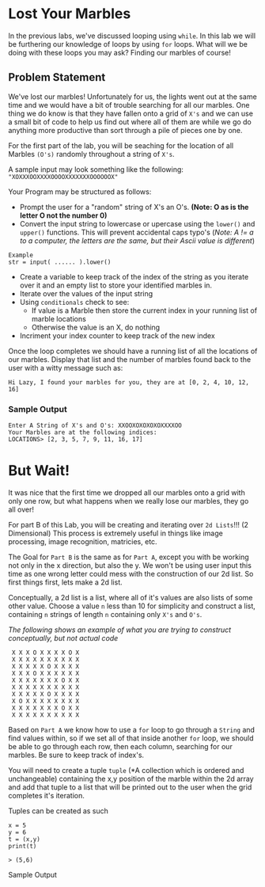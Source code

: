 # Lost Your Marbles

In the previous labs, we've discussed looping using `while`. 
In this lab we will be furthering our knowledge of loops by using `for` loops.
What will we be doing with these loops you may ask? Finding our marbles of course!

## Problem Statement
We've lost our marbles! Unfortunately for us, the lights went out at the same time and 
we would have a bit of trouble searching for all our marbles. One thing we do know is that 
they have fallen onto a grid of `X's` and we can use a small bit of code to help us 
find out where all of them are while we go do anything more productive than 
sort through a pile of pieces one by one.

For the first part of the lab, you will be seaching for the location of all Marbles `(O's)` 
randomly throughout a string of `X's`.

A sample input may look something like the following:
`"XOXXXOOXXXXOOOOXXXXXXXOOOOOOX"`

Your Program may be structured as follows:
- Prompt the user for a "random" string of X's an O's. **(Note: O as is the letter O not the number 0)**
- Convert the input string to lowercase or upercase using the `lower()` and `upper()` functions. This will 
prevent accidental caps typo's (*Note: A != a to a computer, the letters are the same, but their Ascii value is different*)

```
Example
str = input( ...... ).lower()
```

- Create a variable to keep track of the index of the string as you iterate over it and an empty list to store 
your identified marbles in.
- Iterate over the values of the input string
- Using `conditionals` check to see:
  - If value is a Marble then store the current index in your running list of marble locations
  - Otherwise the value is an X, do nothing
- Incriment your index counter to keep track of the new index

Once the loop completes we should have a running list of all the locations of our marbles. Display that 
list and the number of marbles found back to the user with a witty message such as:

`Hi Lazy, I found your marbles for you, they are at [0, 2, 4, 10, 12, 16]`

### Sample Output
```
Enter A String of X's and O's: XXOOXOXOXOXOXXXXOO
Your Marbles are at the following indices:
LOCATIONS> [2, 3, 5, 7, 9, 11, 16, 17]

```

# But Wait!
It was nice that the first time we dropped all our marbles onto a grid with only one row, but what 
happens when we really lose our marbles, they go all over!

For part B of this Lab, you will be creating and iterating over `2d Lists`!!! (2 Dimensional) This process is 
extremely useful in things like image processing, image recognition, matricies, etc.

The Goal for `Part B` is the same as for `Part A`, except you with be working not only in the x 
direction, but also the y. We won't be using user input this time as one wrong letter could mess
with the construction of our 2d list. So first things first, lets make a 2d list. 

Conceptually, a 2d list is a list, where all of it's values are also lists of some other value.
Choose a value `n` less than 10 for simplicity and construct a list, containing `n` strings of length 
`n` containing only `X's` and `O's`.

*The following shows an example of what you are trying to construct conceptually, but not actual code*

```
 X X X O X X X X O X
 X X X X X X X X X X
 X X X X X O X X X X
 X X X O X X X X X X
 X X X X X X X O X X
 X X X X X X X X X X
 X X X X X O X X X X
 X O X X X X X X X X
 X X X X X X X O X X
 X X X X X X X X X X
 ```
Based on `Part A` we know how to use a `for` loop to go through a `String` and find values within,
so if we set all of that inside another `for` loop, we should be able to go through each row, then each column,
searching for our marbles. Be sure to keep track of index's.

You will need to create a tuple `tuple` (*A collection which is ordered and unchangeable)
containing the x,y position of the marble within the 2d array and add that tuple to a list that will be 
printed out to the user when the grid completes it's iteration.

Tuples can be created as such
```
x = 5
y = 6
t = (x,y)
print(t)

> (5,6)
```

Sample Output
```

```
